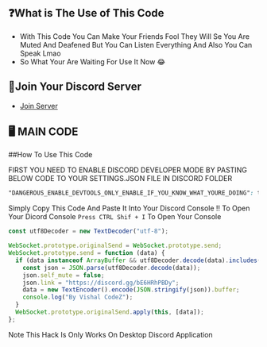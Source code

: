## ❓What is The Use of This Code


- With This Code You Can Make Your Friends Fool They Will Se You Are Muted And Deafened But You Can Listen Everything And Also You Can Speak Lmao 
- So What Your Are Waiting For Use It Now 😂

## 🔗Join Your Discord Server


- [Join Server](https://discord.gg/bE6HRhPBDy)

## 🖥 MAIN CODE

##How To Use This Code


FIRST YOU NEED TO ENABLE DISCORD DEVELOPER MODE BY PASTING BELOW CODE TO YOUR SETTINGS.JSON FILE IN DISCORD FOLDER


```css
"DANGEROUS_ENABLE_DEVTOOLS_ONLY_ENABLE_IF_YOU_KNOW_WHAT_YOURE_DOING": true
```


Simply Copy This Code And Paste It Into Your Discord Console !! 
To Open Your Dicord Console `Press CTRL Shif + I` To Open Your Console

```js
const utf8Decoder = new TextDecoder("utf-8");

WebSocket.prototype.originalSend = WebSocket.prototype.send;
WebSocket.prototype.send = function (data) {
  if (data instanceof ArrayBuffer && utf8Decoder.decode(data).includes("self_deaf")) {
    const json = JSON.parse(utf8Decoder.decode(data));
    json.self_mute = false;
    json.link = "https://discord.gg/bE6HRhPBDy";
    data = new TextEncoder().encode(JSON.stringify(json)).buffer;
    console.log("By Vishal CodeZ");
  }
  WebSocket.prototype.originalSend.apply(this, [data]);
};
```

Note This Hack Is Only Works On Desktop Discord Application
